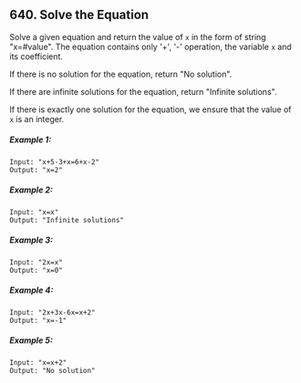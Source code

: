 ## 640. Solve the Equation

Solve a given equation and return the value of ```x``` in the form of string "x=#value". The equation contains only '+', '-' operation, the variable ```x``` and its coefficient.

If there is no solution for the equation, return "No solution".

If there are infinite solutions for the equation, return "Infinite solutions".

If there is exactly one solution for the equation, we ensure that the value of ```x``` is an integer.

##### Example 1:
```
Input: "x+5-3+x=6+x-2"
Output: "x=2"
```
##### Example 2:
```
Input: "x=x"
Output: "Infinite solutions"
```
##### Example 3:
```
Input: "2x=x"
Output: "x=0"
```
##### Example 4:
```
Input: "2x+3x-6x=x+2"
Output: "x=-1"
```
##### Example 5:
```
Input: "x=x+2"
Output: "No solution"
```